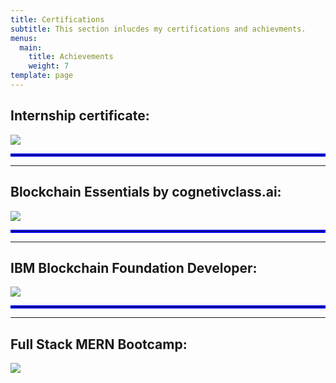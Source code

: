 ```yaml
---
title: Certifications
subtitle: This section inlucdes my certifications and achievments.
menus:
  main:
    title: Achievements
    weight: 7
template: page
---
```

## **Internship certificate:**

**<a href='https://drive.google.com/file/d/15jvVgvfrC6SEAPZ5v1AMlhTVUyVEUbdy/view?usp=drive_open&amp;usp=embed_facebook&source=ctrlq.org'><img src='https://lh3.googleusercontent.com/HrUbKw9RxnRhsiVj8C4Q-WaPWUmXGvTzPdDvpeWI3emEuGBQetGcvU3fk3U=w2400' /></a>**

**<hr style="border: 2px solid blue;" />**

- - -

## **Blockchain Essentials by** cognetivclass.ai:

<a href='https://drive.google.com/file/d/1f_3D56mTp-Hjk7gynxiknkajJQCEL2yQ/view?usp=drive_open&amp;usp=embed_facebook&source=ctrlq.org'><img src='https://lh4.googleusercontent.com/V2CyrlVuhIxOgFiEAkck6YmXoByMHRY4J6xvvTCzNWiHGXd8dxIUOECAfNE=w2400' /></a>

**<hr style="border: 2px solid blue;" />**

- - -

## IBM Blockchain Foundation Developer:

<a href='https://drive.google.com/file/d/1W0qMBLvVSayYLysESjJdQlX0y_FELkEI/view?usp=drive_open&amp;usp=embed_facebook&source=ctrlq.org'><img src='https://lh3.googleusercontent.com/HbZ4YVz_MJNUHhHg2D7V6-x5na9FbZkv8hHQcaUmh4QsWWKPZbyBaYYG8ow=w2400' /></a>

**<hr style="border: 2px solid blue;" />**

- - -

## Full Stack MERN Bootcamp:

<a href='https://drive.google.com/file/d/1hlqCO1W3Sei4j_y6WgkjE16S-TzPwWjz/view?usp=drive_open&amp;usp=embed_facebook&source=ctrlq.org'><img src='https://s3-ap-southeast-1.amazonaws.com/learnyst/schools/2410/certificates/50332/584573_50332.png' /></a>